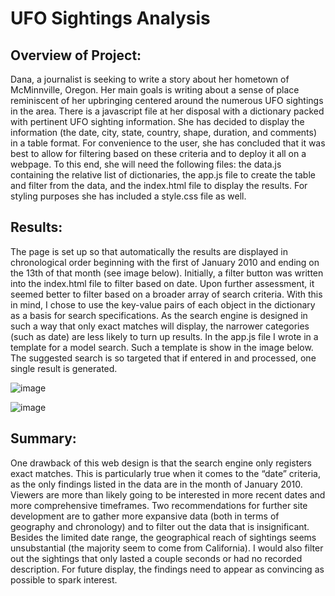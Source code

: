 # UFO Sightings Analysis

## Overview of Project:
Dana, a journalist is seeking to write a story about her hometown of McMinnville, Oregon. Her main goals is writing about a sense of place reminiscent of her upbringing centered around the numerous UFO sightings in the area. There is a javascript file at her disposal with a dictionary packed with pertinent UFO sighting information. She has decided to display the information (the date, city, state, country, shape, duration, and comments) in a table format. For convenience to the user, she has concluded that it was best to allow for filtering based on these criteria and to deploy it all on a webpage. To this end, she will need the following files: the data.js containing the relative list of dictionaries, the app.js file to create the table and filter from the data, and the index.html file to display the results. For styling purposes she has included a style.css file as well. 

## Results: 
The page is set up so that automatically the results are displayed in chronological order beginning with the first of January 2010 and ending on the 13th of that month (see image below). Initially, a filter button was written into the index.html file to filter based on date. Upon further assessment, it seemed better to filter based on a broader array of search criteria. With this in mind, I chose to use the key-value pairs of each object in the dictionary as a basis for search specifications. As the search engine is designed in such a way that only exact matches will display, the narrower categories (such as date) are less likely to turn up results. In the app.js file I wrote in a template for a model search. Such a template is show in the image below. The suggested search is so targeted that if entered in and processed, one single result is generated.  










![image](https://github.com/mcpoley/UFOS/blob/main/static/images/data_as_it_first_appears.png)











![image](https://github.com/mcpoley/UFOS/blob/main/static/images/search%20template.png)








## Summary: 

One drawback of this web design is that the search engine only registers exact matches. This is particularly true when it comes to the “date” criteria, as the only findings listed in the data are in the month of January 2010. Viewers are more than likely going to be interested in more recent dates and more comprehensive timeframes. Two recommendations for further site development are to gather more expansive data (both in terms of geography and chronology) and to filter out the data that is insignificant. Besides the limited date range, the geographical reach of sightings seems unsubstantial (the majority seem to come from California). I would also filter out the sightings that only lasted a couple seconds or had no recorded description. For future display, the findings need to appear as convincing as possible to spark interest.        
